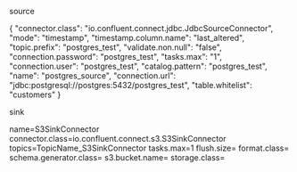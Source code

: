 source

{
  "connector.class": "io.confluent.connect.jdbc.JdbcSourceConnector",
  "mode": "timestamp",
  "timestamp.column.name": "last_altered",
  "topic.prefix": "postgres_test",
  "validate.non.null": "false",
  "connection.password": "postgres_test",
  "tasks.max": "1",
  "connection.user": "postgres_test",
  "catalog.pattern": "postgres_test",
  "name": "postgres_source",
  "connection.url": "jdbc:postgresql://postgres:5432/postgres_test",
  "table.whitelist": "customers"
}


sink

name=S3SinkConnector
connector.class=io.confluent.connect.s3.S3SinkConnector
topics=TopicName_S3SinkConnector
tasks.max=1
flush.size=
format.class=
schema.generator.class=
s3.bucket.name=
storage.class=
